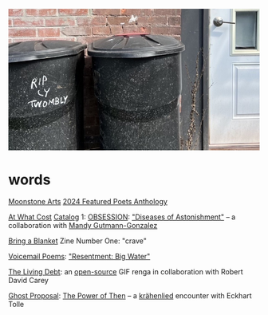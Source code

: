[![](words.jpeg)](../)

# words

[Moonstone Arts](https://moonstone-arts-center.square.site/) [2024 Featured Poets Anthology](https://moonstone-arts-center.square.site/product/featured-poets-2024/517?cs=true&cst=custom)

[At What Cost](https://atwhatcost.me/) [Catalog](https://catalogs.atwhatcost.me/) 1: [OBSESSION](https://obsession.atwhatcost.me/): ["Diseases of Astonishment"](https://obsession.atwhatcost.me/mandy-gutmann-gonzalez-and-william-hazard) – a collaboration with [Mandy Gutmann-Gonzalez](https://mandygutmanngonzalez.com/)

[Bring a Blanket](https://www.instagram.com/bring_a_blanket/) Zine Number One: "crave"

[Voicemail Poems](https://voicemailpoems.org/): ["Resentment: Big Water"](https://voicemailpoems.org/2024/05/06/resentment-big-water/)

[The Living Debt](https://gifrenga.co): an [open-source](https://github.com/williamthazard/gifrenga) GIF renga in collaboration with Robert David Carey

[Ghost Proposal](https://ghostproposal.com/): [The Power of Then](https://ghostproposal.com/William-Hazard) – a [krähenlied](https://github.com/williamthazard/krahenlied) encounter with Eckhart Tolle